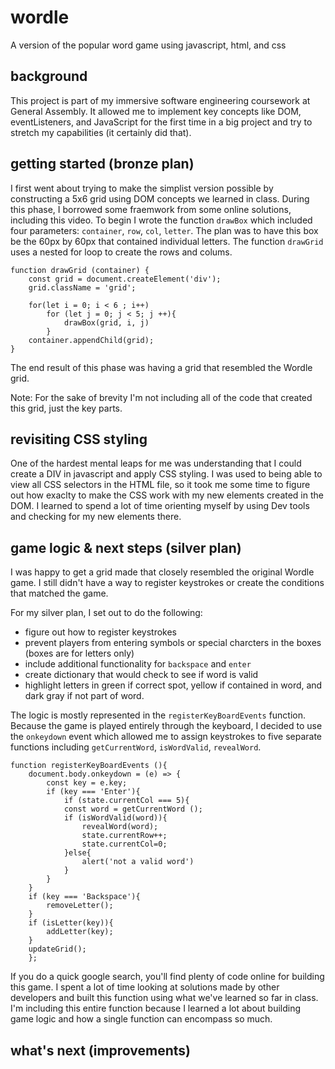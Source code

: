 # wordle
A version of the popular word game using javascript, html, and css 

## background
This project is part of my immersive software engineering coursework at General Assembly. It allowed me to implement key concepts like DOM, eventListeners, and JavaScript for the first time in a big project and try to stretch my capabilities (it certainly did that). 

## getting started (bronze plan)  
I first went about trying to make the simplist version possible by constructing a 5x6 grid using DOM concepts we learned in class. During this phase, I borrowed some fraemwork from some online solutions, including this video. To begin I wrote the function `drawBox` which included four parameters: `container`, `row`, `col`, `letter`. The plan was to have this box be the 60px by 60px that contained individual letters. The function `drawGrid` uses a nested for loop to create the rows and colums. 

```
function drawGrid (container) {
    const grid = document.createElement('div'); 
    grid.className = 'grid';

    for(let i = 0; i < 6 ; i++)
        for (let j = 0; j < 5; j ++){
            drawBox(grid, i, j)
        }
    container.appendChild(grid); 
}
```
The end result of this phase was having a grid that resembled the Wordle grid. 

Note: For the sake of brevity I'm not including all of the code that created this grid, just the key parts. 

## revisiting CSS styling
One of the hardest mental leaps for me was understanding that I could create a DIV in javascript and apply CSS styling. I was used to being able to view all CSS selectors in the HTML file, so it took me some time to figure out how exaclty to make the CSS work with my new elements created in the DOM. I learned to spend a lot of time orienting myself by using Dev tools and checking for my new elements there. 

## game logic & next steps (silver plan)
I was happy to get a grid made that closely resembled the original Wordle game. I still didn't have a way to register keystrokes or create the conditions that matched the game. 

For my silver plan, I set out to do the following: 
- figure out how to register keystrokes
- prevent players from entering symbols or special charcters in the boxes (boxes are for letters only) 
- include additional functionality for `backspace` and `enter`
- create dictionary that would check to see if word is valid 
- highlight letters in green if correct spot, yellow if contained in word, and dark gray if not part of word.   

The logic is mostly represented in the `registerKeyBoardEvents` function. Because the game is played entirely through the keyboard, I decided to use the `onkeydown` event which allowed me to assign keystrokes to five separate functions including `getCurrentWord`, `isWordValid`, `revealWord`. 

```
function registerKeyBoardEvents (){
    document.body.onkeydown = (e) => {
        const key = e.key; 
        if (key === 'Enter'){
            if (state.currentCol === 5){
            const word = getCurrentWord (); 
            if (isWordValid(word)){
                revealWord(word); 
                state.currentRow++;
                state.currentCol=0; 
            }else{
                alert('not a valid word')
            }
        }
    }
    if (key === 'Backspace'){
        removeLetter(); 
    }
    if (isLetter(key)){
        addLetter(key); 
    }
    updateGrid(); 
    }; 
```
If you do a quick google search, you'll find plenty of code online for building this game. I spent a lot of time looking at solutions made by other developers and built this function using what we've learned so far in class. I'm including this entire function because I learned a lot about building game logic and how a single function can encompass so much. 


## what's next (improvements) 
